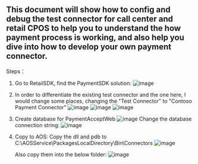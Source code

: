 ## This document will show how to config and debug the test connector for call center and retail CPOS to help you to understand the how payment process is working, and also help you dive into how to develop your own payment connector.

Steps：
1. Go to RetailSDK, find the PaymentSDK solution:
   ![image](https://user-images.githubusercontent.com/14832260/207480907-64aff128-b7dd-4bfe-a842-b5150fbcec78.png)
2. In order to differentiate the existing test connector and the one here,  I would change some places, changing the "Test Connector" to "Contoso Payment Connector"
   ![image](https://user-images.githubusercontent.com/14832260/207481178-8b2027bd-9850-4fc5-b013-d070a554189f.png)
   ![image](https://user-images.githubusercontent.com/14832260/207481283-0606e33d-09b8-4a0c-92bb-e1e16a37d98c.png)
   ![image](https://user-images.githubusercontent.com/14832260/207481673-68bdea46-561d-4d6e-aaf0-7ae16900341e.png)  
3. Create database for PaymentAcceptWeb
   ![image](https://user-images.githubusercontent.com/14832260/207484524-106049af-c739-424c-afd8-19926a1d3487.png)
    Change the database connection string:
    ![image](https://user-images.githubusercontent.com/14832260/207483006-a5356ae3-f6f0-4401-9f9e-d0dd86b614c4.png)

4. Copy to AOS:
   Copy the dll and pdb to C:\AOSService\PackagesLocalDirectory\Bin\Connectors 
   ![image](https://user-images.githubusercontent.com/14832260/207484722-30858c7c-189e-4d5a-8181-1e9d060f438d.png)
   
   Also copy them into the below folder:
   ![image](https://user-images.githubusercontent.com/14832260/207484690-57a2db62-a3d1-457d-8b63-12e93a67e6be.png)
  


    


